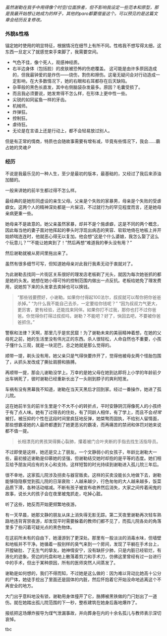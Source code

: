 _虽然谢勒在我手中用得像个时空/位面旅者，但不影响我设定一些范本和原型，那是我最开始想让她成为的样子，其他的paro都要借鉴这个。可以预见的是这篇文章会经历反复修改。_


### 外貌&性格
锚定她时使用的明显特征，根据情况在细节上有所不同。性格我不想写得太细，这东西一旦定义了就感觉束手束脚了，我需要空间。

- 气色不佳，像个死人，观感神经质。
- 右半边身体（包括脸）的皮肤被恐怖的伤疤覆盖。
这可能是由许多原因造成的，但我最钟爱的是炸伤——烧伤，割伤和擦伤。这毫无疑问会对行动造成一定影响，在大多数情况下，她的右眼和右耳都存在后天缺陷。
- 杂草般的黑色长直发，其中右侧脑袋杂发最多。原因？毛囊受损了。
- 而且我必须要说，她发育得不怎么样，在形体上更中性一些。
- 尖锐的如同鲨鱼一样的牙齿。
- 机械师。
- 炸弹狂。
- 控制狂。
- 虐待狂。
- 无论是在言语上还是行动上，都不会轻易放过别人。

但是有正常的情商，特质也会随故事需要有增有减，毕竟有些情况下，我会……霸占她的灵魂:P


### 经历
不说是我最乐见的一种人生，至少是最初的版本，最基础的，又经过了我后来添油加醋的。

一般来讲她的前半生都过得不怎么样。

最经典的是她形同虚设的亲生父母。父亲是个失败的家暴男，母亲是个失败的受虐癖女。这两个人的精神深处都是一片屎沼，不过就行为的罕见程度而言，还是她母亲病更重一些。

她母亲不是故意的。她父亲虽然家暴，却并不是个施虐癖，这是不同的两个概念，因此每当他的妻子面对他挥起的拳头时浮现出病态的笑容、软软地倚在地板上并开始娇喘连连时，他就恶心得无以复加。他会想“这是个什么婆娘，我怎么娶了这么个玩意儿？”“不能让她爽到了！”然后再想“难道我的拳头没有用？”

然后谢勒就被从房间里拖出来了。

虽然有很多细节可写，但知道她母亲对此我行我素无动于衷就对了。

为此谢勒去找同一片街区关系很好的理发店老板剃了光头，就因为每次她爸抓的都是她的头发。她想在她小得可怜的控制范围内做出一点反抗。老板给她免了理发费用，说她剪下来的头发拿去卖掉也可以换钱。

> “那些钱要攒好，小谢勒。如果你付得起100法尔，叔叔就可以帮你把你爸爸杀掉。”
“为什么我不能自己去杀，一定要给你钱呢？”
“因为叔叔力气更大，更厉害，更有经验，还能找来同伴。如果你打不过我，那你也打不过你爸爸。你觉得你打得过叔叔吗，谢勒？不能吧？好了，快回去吧，不要被你爸爸抓住。”

警察和法律？天啊，那里几乎是贫民窟！为了谢勒未来的美丽精神着想，在她的父母死之前，她的生活里没有伟光正的东西。杀人很轻松，人命自然也不重要，小孩子懂什么三观，就是一块泥巴，总之她就是那么觉得的。

顺带一提，剃头没有用，她父亲只是气得快要炸开了，觉得他被母女两个怪胎包围了，从抓头发改成了撕扯肩膀和胳膊。

再顺带一提，那会儿谢勒没学上。万幸的是她父母在她到达即将上小学的年龄前夕出车祸死了，彼时谢勒已经重新长出了一头刚到脖子的爽利短发。

车祸有没有黑幕我不知道，谢勒在当天天黑后才回到家。经过一番操作，她进了孤儿院。

这在她前半生的前半生里是个不大不小的转折点，平时安静阴沉得像死人的小孩终于有了点人味。她有了过得去的住处，有了同龄人相伴，有了学上，而且不会*经常*被打。被压抑的个性在这段时间里疯狂地反弹，她桀骜而固执，不给别人留情面，那些想霸凌她的人最终都遭到了她更恶劣的霸凌，而再痛苦的禁闭和体罚对她来说都不值一提。

>长相漂亮的男孩哭得撕心裂肺，攥着被门合叶夹断的手指去找生活指导员。

不过即使是这样，她还是交上了朋友。一个文静弱小的女孩子，年龄比谢勒大一些，最初接近谢勒是仰慕她的坚强，但谢勒结交她时却抱的是平等的态度。她们相互给予朋友间应有的关心和支持。这样短暂的时光持续到谢勒进入孤儿院三年后。

很不幸地，这家孤儿院涉及拐卖与器官贩卖。这样的买卖没能长久地做下去，谢勒能够隐隐察觉到孤儿院的日渐衰败：人越来越少，行色匆匆的大人越来越多，饭菜品质下滑，各种活动缩减。不断有孩子被宣布收养然后消失，大家之间传着闹鬼的故事，说长大的孩子会在夜里被鬼抓走，吃掉心脏。

听了这些，她反而开始更频繁地夜游。

有一天早晨，她那文静的朋友从床上消失得无影无踪。第二天夜里谢勒再次轻车熟路地违背宵禁夜游，却发现平时需要躲着的教师们都不见了，而孤儿院各处的角落里多了些闪着可疑光点的黑色物体。

在这前所未有的自由下，她漫游到了更深处。那里有一股淡淡的消毒水味，但墙壁和地板并不干净。她循着一股别样的臭气来到一个房间，发现了平躺在手术台上，开膛破肚、了无生气的挚友。她神情安宁，没有缺肝少肺，只是内脏已经软烂，有液化的迹象。旁边的托盘和地上散落着剪刀和手术刀，仿佛这里曾经有过一台进行中的手术，但出于某种原因，所有的医师突然人间蒸发了。

谢勒是如何想的，我们不得而知，不过她是这么做的：因为难以背动比她高十公分的尸体，她徒手挖出了里面还是固体的内脏，然后怀抱着它开始没命地逃离这个不再安全的地方。

大门出乎意料地没有锁，谢勒用身体撞开了它，胳膊被黑铁做的门闩划出了一道伤。就在她踏出孤儿院范围的下一秒，整栋建筑在她身后轰地爆炸了。

报纸把这场爆炸报导为煤气泄漏事故，并向葬身在内的十余名孤儿与教师表示深切哀悼。

tbc